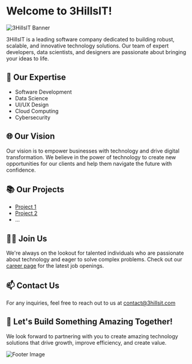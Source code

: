 # Welcome to 3HillsIT! 

![3HillsIT Banner]([URL_TO_A_BANNER_IMAGE](https://github.com/3HillsIT/.github/blob/bff36f6498af9ad2ad72f0f31aebc12c1d56d57a/Depositphotos_31222205_XL_2.jpg))

3HillsIT is a leading software company dedicated to building robust, scalable, and innovative technology solutions. Our team of expert developers, data scientists, and designers are passionate about bringing your ideas to life.

## 🔭 Our Expertise 

- Software Development
- Data Science
- UI/UX Design
- Cloud Computing
- Cybersecurity

## 🌐 Our Vision

Our vision is to empower businesses with technology and drive digital transformation. We believe in the power of technology to create new opportunities for our clients and help them navigate the future with confidence.

## 📚 Our Projects

- [Project 1](LINK_TO_PROJECT_1)
- [Project 2](LINK_TO_PROJECT_2)
- ...

## 👨‍💻 Join Us

We're always on the lookout for talented individuals who are passionate about technology and eager to solve complex problems. Check out our [career page](LINK_TO_CAREER_PAGE) for the latest job openings.

## 📫 Contact Us

For any inquiries, feel free to reach out to us at [contact@3hillsit.com](mailto:contact@3hillsit.com)

## 🚀 Let's Build Something Amazing Together!

We look forward to partnering with you to create amazing technology solutions that drive growth, improve efficiency, and create value.

![Footer Image](URL_TO_A_FOOTER_IMAGE)

